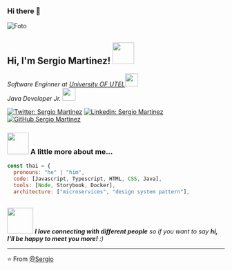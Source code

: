 ### Hi there 👋
![Foto](https://user-images.githubusercontent.com/38054499/153477286-bd7f6880-5550-41fd-9c90-b7bc5e7b648b.png)

<h2> Hi, I'm Sergio Martinez! <img src="https://media.giphy.com/media/mGcNjsfWAjY5AEZNw6/giphy.gif" width="50"></h2>

<p><em>Software Enginner at <a href="https://www.utel.edu.mx/">University OF UTEL</a><img src="https://media.giphy.com/media/fYSnHlufseco8Fh93Z/giphy.gif" width="30"></br>Java Developer Jr. <a href=></a><img src="https://media.giphy.com/media/WUlplcMpOCEmTGBtBW/giphy.gif" width="30">  
</em></p>

[![Twitter: Sergio Martinez](https://img.shields.io/twitter/follow/chavez46711?style=social)](https://twitter.com/chavez46711)
[![Linkedin: Sergio Martinez](https://img.shields.io/badge/-Sergio-blue?style=flat-square&logo=Linkedin&logoColor=white&link=https://www.linkedin.com/in/sergio-martinez-b70a79177//)](https://www.linkedin.com/in/sergio-martinez-b70a79177/)
[![GitHub Sergio Martinez](https://img.shields.io/github/followers/Sergio?label=follow&style=social)](https://github.com/chavez46711)


### <img src="https://media.giphy.com/media/VgCDAzcKvsR6OM0uWg/giphy.gif" width="50"> A little more about me...  

```javascript
const thai = {
  pronouns: "he" | "him",
  code: [Javascript, Typescript, HTML, CSS, Java],
  tools: [Node, Storybook, Docker],
  architecture: ["microservices", "design system pattern"],
  
```

<img src="https://media.giphy.com/media/LnQjpWaON8nhr21vNW/giphy.gif" width="60"> <em><b>I love connecting with different people</b> so if you want to say <b>hi, I'll be happy to meet you more!</b> :)</em>

---

⭐️ From [@Sergio](https://github.com/chavez46711)



<!--
**chavez46711/chavez46711** is a ✨ _special_ ✨ repository because its `README.md` (this file) appears on your GitHub profile.

Here are some ideas to get you started:

- 🔭 I’m currently working on ...
- 🌱 I’m currently learning ...
- 👯 I’m looking to collaborate on ...
- 🤔 I’m looking for help with ...
- 💬 Ask me about ...
- 📫 How to reach me: ...
- 😄 Pronouns: ...
- ⚡ Fun fact: ...
-->
